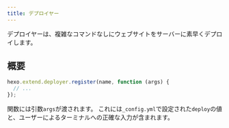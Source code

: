 ```yaml
---
title: デプロイヤー
---
```


デプロイヤーは、複雑なコマンドなしにウェブサイトをサーバーに素早くデプロイします。

## 概要

```js
hexo.extend.deployer.register(name, function (args) {
  // ...
});
```

関数には引数`args`が渡されます。 これには`_config.yml`で設定された`deploy`の値と、ユーザーによるターミナルへの正確な入力が含まれます。
